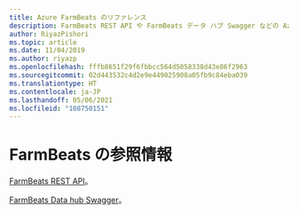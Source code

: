 ```yaml
---
title: Azure FarmBeats のリファレンス
description: FarmBeats REST API や FarmBeats データ ハブ Swagger などの Azure FarmBeats の記事への参照リンクを紹介します。
author: RiyazPishori
ms.topic: article
ms.date: 11/04/2019
ms.author: riyazp
ms.openlocfilehash: fffb8651f29f6fbbcc564d5058338d43e86f2963
ms.sourcegitcommit: 02d443532c4d2e9e449025908a05fb9c84eba039
ms.translationtype: HT
ms.contentlocale: ja-JP
ms.lasthandoff: 05/06/2021
ms.locfileid: "108750151"
---
```

# <a name="reference-information-for-farmbeats"></a>FarmBeats の参照情報

[FarmBeats REST API](rest-api-in-azure-farmbeats.md)。

[FarmBeats Data hub Swagger](https://aka.ms/FarmBeatsDatahubSwagger)。
